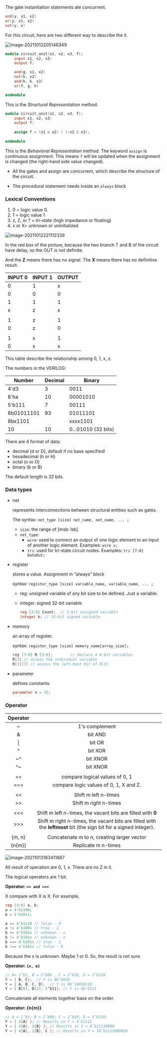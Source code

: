 The gate instantiation statements ate concurrent.

```verilog
and(y, x1, x2)
or(y, x1, x2)
not(y, x)
```



For this circuit, here are two different way to describe the it.

![image-20211012205146349](image-20211012205146349.png)

```verilog
module circuit_unit(x1, x2, x3, f);
    input x1, x2, x3;
    output f;

    and(g, x1, x2)
    not(k, x2)
    and(h, k, x3)
    or(f, g, h)

endmodule
```

This is the *Structural Representation* method.



```verilog
module circuit_unit(x1, x2, x3, f);
    input x1, x2, x3;
    output f;
    
    assign f = (x1 & x2) | (~x2 & x3);
    
endmodule
```

This is the *Behavioral Representation* method. The keyword `assign` is continuous assignment. This means `f` will be updated when the assignment is changed (the right-hand side value changed).

- All the gates and assign are concurrent, which describe the structure of the circuit.  

- The procedural statement needs inside an `always` block



### Lexical Conventions

1. 0 = logic value 0.
2. 1 = logic value 1
3. z, Z, or ? = tri-state (high impedance or floating)
4. x or X= unknown or uninitialized





![image-20211012221112339](image-20211012221112339.png)

In the red box of the picture, because the two branch T and B of the circuit have delay, so the OUT is not definite.  

And the **Z** means there has no signal. The **X** means there has no definitive result. 

| INPUT 0 | INPUT 1 | OUTPUT |
| ------- | ------- | ------ |
| 0       | 1       | x      |
| 0       | 0       | 0      |
| 1       | 1       | 1      |
| x       | z       | x      |
|         |         |        |
| 1       | z       | 1      |
| 0       | z       | 0      |
|         |         |        |
| 1       | x       | 1      |
| 0       | x       | x      |

This table describe the relationship among 0, 1, x, z.



The numbers in the VERILOG: 

|Number|Decimal|Binary|
| ------------------- | ------- | -------- |
|4'd3|3|0011|
|8'ha|10|00001010|
|5'b111|7|00111|
|8b01011101| 93      |01011101|
|8bx1101||xxxx1101|
|10| 10| 0...01010 (32 bits)|

There are 4 format of data:

- decimal (d or D), default if no base specified!
- hexadecimal (h or H)
- octal (o or O)
- binary (b or B)

The default length is 32 bits.



### Data types

- net 

  represents interconnections between structural entities such as gates.

  The syntax: `net_type [size] net_name, net_name, ... ; `

  - `size`:  the range of [msb: lsb] 
  - `net_type`: 
    - `wire`: used to connect an output of one logic element to an input of another logic element. Examples:  `wire x;`
    - `tri`:  used for tri-state circuit nodes. Examples: `tri [7:0] DataOut;`

  

- register

  stores a value. Assignment in “always” block

  syntax: `register_type [size] variable_name, variable_name, ... ;`

  - reg:  unsigned variable of any bit size to be defined. Just a variable.

  - integer: signed 32-bit variable

    ```verilog
    reg [2:0] Count;  // 3-bit unsigned variable
    integer k; // 32-bit signed variable
    ```

- memory 

  an array of register.

  syntax: `register_type [size] memory_name[array_size];`

  ```verilog
  reg [7:0] R [3:0];        // declare 4 8-bit variables
  R[3] // access the individual variable
  R[3][7] // access the left-most bit of R[3]
  ```

  

- parameter

  defines constants.

  ```verilog
  parameter n = 32;
  ```

  

### Operator

| Operator |                                                              |
| :------: | :----------------------------------------------------------: |
|    ~     |                        1's complement                        |
|    &     |                           bit AND                            |
|    \|    |                            bit OR                            |
|    ^     |                           bit XOR                            |
|    ~^    |                           bit XNOR                           |
|    ^~    |                           bit XNOR                           |
|          |                                                              |
|    ==    |                compare logical values of 0, 1                |
|   ===    |            compare logic values of 0, 1, X and Z.            |
|          |                                                              |
|    <<    |                     Shift m left n-times                     |
|    >>    |                    Shift m right n-times                     |
|          |                                                              |
|   <<<    | Shift m left n-times, the vacant bits are filled with **0**  |
|   >>>    | Shift m right n-times, the vacant bits are filled with the **leftmost** bit (the sign bit for a signed integer). |
|          |                                                              |
|  {m, n}  |          Concatenate m to n, creating larger vector          |
|  {n{m}}  |                     Replicate m n-times                      |

![image-20211013163411687](image-20211013163411687.png)

All result of operation are 0, 1, x. There are no Z in it.

The logical operators are 1 bit. 



**Operator: `== and ===`**

 X compare with X is X. For example, 

```verilog
reg [3:0] a, b;
a = 4'b1100;   
b = 4'b101x;

a == 4'b1z10 // false - 0
a != 4'b100x // true - 1
b == 4'b101x // unknown - x
b != 4'b101x // unknown - x
b === 4'b101x // true - 1
b !== 4'b101x // false - 0
```

Because the x is unknown. Maybe 1 or 0. So, the result is not sure.



**Operator: `{n, m}`**

```verilog
// A= 1’b1, B = 2’b00 , C = 2’b10, D = 3’b110
Y = { B, C};  // Y is 4b’0010
Y = { A, B, C, D};  // Y is 8b’10010110
Y = { B[0], D[2], 2’b11}; // Y is 4b’0111
```

Concatenate all elements together base on the order.



**Operator: {n{m}}**

```verilog
// A = 1’b1; B = 2’b00; C = 2’b10; D = 3’b110;
Y = { 4{A} }; // Results in Y = 4’b1111
Y = { 4{A}, 2{B} }; // Results in Y = 8’b11110000
Y = { 4{A}, 2{B}, C }; // Results in Y = 10’b1111000010

```

